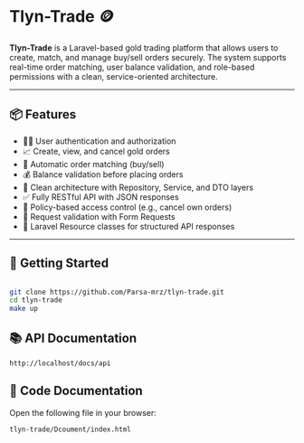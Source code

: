 # Tlyn-Trade 🪙

**Tlyn-Trade** is a Laravel-based gold trading platform that allows users to create, match, and manage buy/sell orders securely. The system supports real-time order matching, user balance validation, and role-based permissions with a clean, service-oriented architecture.

---

## 📦 Features

- 🧑‍💼 User authentication and authorization
- 📈 Create, view, and cancel gold orders
- 🔄 Automatic order matching (buy/sell)
- 💰 Balance validation before placing orders
- 🧠 Clean architecture with Repository, Service, and DTO layers
- ✅ Fully RESTful API with JSON responses
- 🔐 Policy-based access control (e.g., cancel own orders)
- 🧪 Request validation with Form Requests
- 🎯 Laravel Resource classes for structured API responses

---

## 🚀 Getting Started

```bash

git clone https://github.com/Parsa-mrz/tlyn-trade.git
cd tlyn-trade
make up
```

## 📚 API Documentation
 ```
 http://localhost/docs/api
 ```

## 📄 Code Documentation
Open the following file in your browser:
```
tlyn-trade/Dcoument/index.html
```
